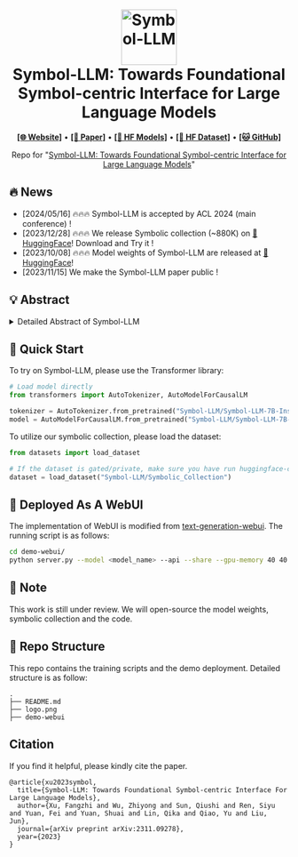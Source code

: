 <h1 align="center">
<img src="./logo.png" width="100" alt="Symbol-LLM" />
<br>
Symbol-LLM: Towards Foundational Symbol-centric Interface for Large Language Models
</h1>



<p align="center">
  <a href="https://xufangzhi.github.io/symbol-llm-page/"><b>[🌐 Website]</b></a> •
  <a href="https://arxiv.org/abs/2311.09278"><b>[📜 Paper]</b></a> •
  <a href="https://huggingface.co/Symbol-LLM/Symbol-LLM-7B-Instruct"><b>[🤗 HF Models]</b></a> •
  <a href="https://huggingface.co/datasets/Symbol-LLM/Symbolic_Collection"><b>[🤗 HF Dataset]</b></a> •
  <a href="https://github.com/xufangzhi/Symbol-LLM"><b>[🐱 GitHub]</b></a>
  
</p>


<p align="center">
Repo for "<a href="https://arxiv.org/abs/2311.09278" target="_blank">Symbol-LLM: Towards Foundational Symbol-centric Interface for Large Language Models</a>"
</p>


## 🔥 News

- [2024/05/16] 🔥🔥🔥 Symbol-LLM is accepted by ACL 2024 (main conference) !
- [2023/12/28] 🔥🔥🔥 We release Symbolic collection (~880K) on [🤗 HuggingFace](https://huggingface.co/Symbol-LLM/Symbol-LLM-7B-Instruct)! Download and Try it !
- [2023/10/08] 🔥🔥🔥 Model weights of Symbol-LLM are released at [🤗 HuggingFace](https://huggingface.co/datasets/Symbol-LLM/Symbolic_Collection)!
- [2023/11/15] We make the Symbol-LLM paper public !


## 💡 Abstract

<details close>
<summary>Detailed Abstract of Symbol-LLM</summary>

Although Large Language Models (LLMs) demonstrate remarkable ability in processing and generating human-like text, they do have limitations when it comes to comprehending and expressing world knowledge that extends beyond the boundaries of natural language(e.g., chemical molecular formula). Injecting a collection of symbolic data directly into the training of LLMs can be problematic, as it disregards the synergies among different symbolic families and overlooks the need for a balanced mixture of natural and symbolic data. In this work, we tackle these challenges from both a data and framework perspective and introduce Symbol-LLM series models. First, we curated a data collection consisting of 34 tasks and incorporating approximately 20 distinct symbolic families, intending to capture the interrelations and foster synergies between symbols. Then, a two-stage tuning framework succeeds in injecting symbolic knowledge without loss of the generality ability. Extensive experiments on both symbol- and NL-centric tasks demonstrate the balanced and superior performances of Symbol-LLM series models.

</details>

## 🚀 Quick Start

To try on Symbol-LLM, please use the Transformer library:

```python
# Load model directly
from transformers import AutoTokenizer, AutoModelForCausalLM

tokenizer = AutoTokenizer.from_pretrained("Symbol-LLM/Symbol-LLM-7B-Instruct")
model = AutoModelForCausalLM.from_pretrained("Symbol-LLM/Symbol-LLM-7B-Instruct")
```


To utilize our symbolic collection, please load the dataset:

```python
from datasets import load_dataset

# If the dataset is gated/private, make sure you have run huggingface-cli login
dataset = load_dataset("Symbol-LLM/Symbolic_Collection")
```

## 📃 Deployed As A WebUI
The implementation of WebUI is modified from [text-generation-webui](https://github.com/oobabooga/text-generation-webui). The running script is as follows:

```bash
cd demo-webui/
python server.py --model <model_name> --api --share --gpu-memory 40 40 --compute_dtype float32 --bf16
```


## 📒 Note
This work is still under review. We will open-source the model weights, symbolic collection and the code.


## 🔧 Repo Structure
This repo contains the training scripts and the demo deployment. Detailed structure is as follow:
```
.
├── README.md
├── logo.png
├── demo-webui
```

## Citation
If you find it helpful, please kindly cite the paper.
```
@article{xu2023symbol,
  title={Symbol-LLM: Towards Foundational Symbol-centric Interface For Large Language Models},
  author={Xu, Fangzhi and Wu, Zhiyong and Sun, Qiushi and Ren, Siyu and Yuan, Fei and Yuan, Shuai and Lin, Qika and Qiao, Yu and Liu, Jun},
  journal={arXiv preprint arXiv:2311.09278},
  year={2023}
}
```
